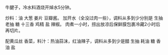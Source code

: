 牛腱子，冷水料酒烧开焯水5分钟。

炒料：油 大葱 姜片 豆瓣酱。
加开水（全没过肉一些），调料从多到少分别是 生抽 老抽 糖 十三香 鸡精 盐 辣椒。
肉煮一小时，捞出放凉后保鲜膜包裹冷藏2小时后再切片。

配黄瓜丝 香菜，料汁：热油蒜沫，红油辣子，调料从多到少是醋 生抽 耗油 糖 香油 盐